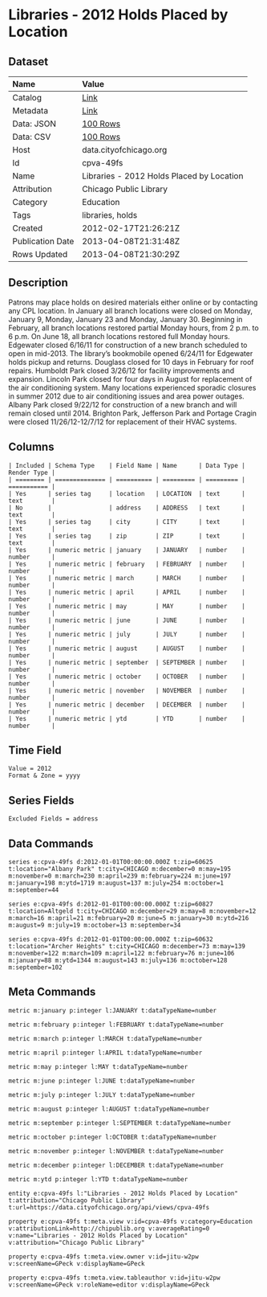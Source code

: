 # Libraries - 2012 Holds Placed by Location

## Dataset

| Name | Value |
| :--- | :---- |
| Catalog | [Link](https://catalog.data.gov/dataset/libraries-2012-holds-placed-by-location-7fc19) |
| Metadata | [Link](https://data.cityofchicago.org/api/views/cpva-49fs) |
| Data: JSON | [100 Rows](https://data.cityofchicago.org/api/views/cpva-49fs/rows.json?max_rows=100) |
| Data: CSV | [100 Rows](https://data.cityofchicago.org/api/views/cpva-49fs/rows.csv?max_rows=100) |
| Host | data.cityofchicago.org |
| Id | cpva-49fs |
| Name | Libraries - 2012 Holds Placed by Location |
| Attribution | Chicago Public Library |
| Category | Education |
| Tags | libraries, holds |
| Created | 2012-02-17T21:26:21Z |
| Publication Date | 2013-04-08T21:31:48Z |
| Rows Updated | 2013-04-08T21:30:29Z |

## Description

Patrons may place holds on desired materials either online or by contacting any CPL location.  In January all branch locations were closed on Monday, January 9, Monday, January 23 and Monday, January 30. Beginning in February, all branch locations restored partial Monday hours, from 2 p.m. to 6 p.m. On June 18, all branch locations restored full Monday hours. Edgewater closed 6/16/11 for construction of a new branch scheduled to open in mid-2013. The library’s bookmobile opened 6/24/11 for Edgewater holds pickup and returns. Douglass closed for 10 days in February for roof repairs. Humboldt Park closed 3/26/12 for facility improvements and expansion. Lincoln Park closed for four days in August for replacement of the air conditioning system. Many locations experienced sporadic closures in summer 2012 due to air conditioning issues and area power outages. Albany Park closed 9/22/12 for construction of a new branch and will remain closed until 2014. Brighton Park, Jefferson Park and Portage Cragin were closed 11/26/12-12/7/12 for replacement of their HVAC systems.

## Columns

```ls
| Included | Schema Type    | Field Name | Name      | Data Type | Render Type |
| ======== | ============== | ========== | ========= | ========= | =========== |
| Yes      | series tag     | location   | LOCATION  | text      | text        |
| No       |                | address    | ADDRESS   | text      | text        |
| Yes      | series tag     | city       | CITY      | text      | text        |
| Yes      | series tag     | zip        | ZIP       | text      | text        |
| Yes      | numeric metric | january    | JANUARY   | number    | number      |
| Yes      | numeric metric | february   | FEBRUARY  | number    | number      |
| Yes      | numeric metric | march      | MARCH     | number    | number      |
| Yes      | numeric metric | april      | APRIL     | number    | number      |
| Yes      | numeric metric | may        | MAY       | number    | number      |
| Yes      | numeric metric | june       | JUNE      | number    | number      |
| Yes      | numeric metric | july       | JULY      | number    | number      |
| Yes      | numeric metric | august     | AUGUST    | number    | number      |
| Yes      | numeric metric | september  | SEPTEMBER | number    | number      |
| Yes      | numeric metric | october    | OCTOBER   | number    | number      |
| Yes      | numeric metric | november   | NOVEMBER  | number    | number      |
| Yes      | numeric metric | december   | DECEMBER  | number    | number      |
| Yes      | numeric metric | ytd        | YTD       | number    | number      |
```

## Time Field

```ls
Value = 2012
Format & Zone = yyyy
```

## Series Fields

```ls
Excluded Fields = address
```

## Data Commands

```ls
series e:cpva-49fs d:2012-01-01T00:00:00.000Z t:zip=60625 t:location="Albany Park" t:city=CHICAGO m:december=0 m:may=195 m:november=0 m:march=230 m:april=239 m:february=224 m:june=197 m:january=198 m:ytd=1719 m:august=137 m:july=254 m:october=1 m:september=44

series e:cpva-49fs d:2012-01-01T00:00:00.000Z t:zip=60827 t:location=Altgeld t:city=CHICAGO m:december=29 m:may=8 m:november=12 m:march=16 m:april=21 m:february=20 m:june=5 m:january=30 m:ytd=216 m:august=9 m:july=19 m:october=13 m:september=34

series e:cpva-49fs d:2012-01-01T00:00:00.000Z t:zip=60632 t:location="Archer Heights" t:city=CHICAGO m:december=73 m:may=139 m:november=122 m:march=109 m:april=122 m:february=76 m:june=106 m:january=88 m:ytd=1344 m:august=143 m:july=136 m:october=128 m:september=102
```

## Meta Commands

```ls
metric m:january p:integer l:JANUARY t:dataTypeName=number

metric m:february p:integer l:FEBRUARY t:dataTypeName=number

metric m:march p:integer l:MARCH t:dataTypeName=number

metric m:april p:integer l:APRIL t:dataTypeName=number

metric m:may p:integer l:MAY t:dataTypeName=number

metric m:june p:integer l:JUNE t:dataTypeName=number

metric m:july p:integer l:JULY t:dataTypeName=number

metric m:august p:integer l:AUGUST t:dataTypeName=number

metric m:september p:integer l:SEPTEMBER t:dataTypeName=number

metric m:october p:integer l:OCTOBER t:dataTypeName=number

metric m:november p:integer l:NOVEMBER t:dataTypeName=number

metric m:december p:integer l:DECEMBER t:dataTypeName=number

metric m:ytd p:integer l:YTD t:dataTypeName=number

entity e:cpva-49fs l:"Libraries - 2012 Holds Placed by Location" t:attribution="Chicago Public Library" t:url=https://data.cityofchicago.org/api/views/cpva-49fs

property e:cpva-49fs t:meta.view v:id=cpva-49fs v:category=Education v:attributionLink=http://chipublib.org v:averageRating=0 v:name="Libraries - 2012 Holds Placed by Location" v:attribution="Chicago Public Library"

property e:cpva-49fs t:meta.view.owner v:id=jitu-w2pw v:screenName=GPeck v:displayName=GPeck

property e:cpva-49fs t:meta.view.tableauthor v:id=jitu-w2pw v:screenName=GPeck v:roleName=editor v:displayName=GPeck
```